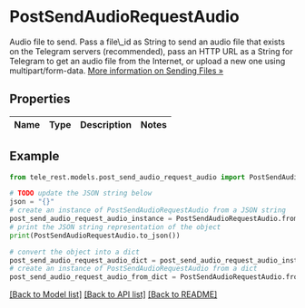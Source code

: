 # PostSendAudioRequestAudio

Audio file to send. Pass a file\\_id as String to send an audio file that exists on the Telegram servers (recommended), pass an HTTP URL as a String for Telegram to get an audio file from the Internet, or upload a new one using multipart/form-data. [More information on Sending Files »](https://core.telegram.org/bots/api/#sending-files)

## Properties

Name | Type | Description | Notes
------------ | ------------- | ------------- | -------------

## Example

```python
from tele_rest.models.post_send_audio_request_audio import PostSendAudioRequestAudio

# TODO update the JSON string below
json = "{}"
# create an instance of PostSendAudioRequestAudio from a JSON string
post_send_audio_request_audio_instance = PostSendAudioRequestAudio.from_json(json)
# print the JSON string representation of the object
print(PostSendAudioRequestAudio.to_json())

# convert the object into a dict
post_send_audio_request_audio_dict = post_send_audio_request_audio_instance.to_dict()
# create an instance of PostSendAudioRequestAudio from a dict
post_send_audio_request_audio_from_dict = PostSendAudioRequestAudio.from_dict(post_send_audio_request_audio_dict)
```
[[Back to Model list]](../README.md#documentation-for-models) [[Back to API list]](../README.md#documentation-for-api-endpoints) [[Back to README]](../README.md)


